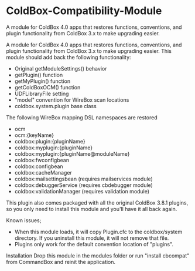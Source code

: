 ColdBox-Compatibility-Module
============================

A module for ColdBox 4.0 apps that restores functions, conventions, and plugin functionality from ColdBox 3.x to make upgrading easier.

A module for ColdBox 4.0 apps that restores functions, conventions, and plugin functionality from ColdBox 3.x to make upgrading easier.
This module should add back the following functionality:

* Original getModuleSettings() behavior
* getPlugin() function
* getMyPlugin() function
* getColdBoxOCM() function
* UDFLibraryFile setting
* "model" convention for WireBox scan locations
* coldbox.system.plugin base class

The following WireBox mapping DSL namespaces are restored

* ocm
* ocm:{keyName}
* coldbox:plugin:{pluginName}
* coldbox:myplugin:{pluginName}
* coldbox:myplugin:{pluginName@moduleName}
* coldbox:fwconfigbean
* coldbox:configbean
* coldbox:cacheManager
* coldbox:mailsettingsbean (requires mailservices module)
* coldbox:debuggerService (requires cbdebugger module)
* coldbox:validationManager (requires validation module)

This plugin also comes packaged with all the original ColdBox 3.8.1 plugins, so you only need to install this module and you'll have it all back again.

Known issues;
* When this module loads, it will copy Plugin.cfc to the coldbox/system directory.  If you uninstall this module, it will not remove that file.
* Plugins only work for the default convention location of "plugins". 

Installation
Drop this module in the modules folder or run "install cbcompat" from CommandBox and reinit the application.
